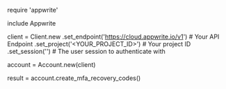 require 'appwrite'

include Appwrite

client = Client.new
    .set_endpoint('https://cloud.appwrite.io/v1') # Your API Endpoint
    .set_project('&lt;YOUR_PROJECT_ID&gt;') # Your project ID
    .set_session('') # The user session to authenticate with

account = Account.new(client)

result = account.create_mfa_recovery_codes()
